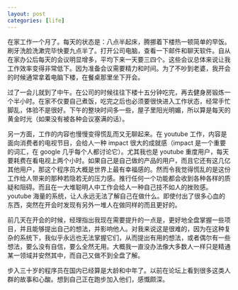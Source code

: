 ```yaml
---
layout: post
categories: [life]
---
```


在家工作一个月了。每天的状态是：八点半起床，腾挪着下楼热一顿简单的早饭。刷牙洗脸洗漱完毕快要九点半了。打开公司电脑，查看一下邮件和聊天软件。自从在家办公后每天的会议明显增多，平均下来一天要三四个。这些会议总体来说让我工作效率变得非常低下。因为准备会议需要精力和时间。为了不吵到老婆，我开会的时候通常拿着电脑下楼，在餐桌那里坐下开会。

过了一会儿就到了中午。在公司的时候往往下楼十五分钟吃完，再去健身房锻炼一个半小时。在家不仅要自己煮饭，吃完之后也必须要很快进入工作状态，经常手忙脚乱，体验不是很好。下午的整块时间多一些，屋子里阳光明媚，所以算是每天的黄金时光（如果没有被各种会议塞满的话）。

另一方面，工作的内容也慢慢变得慌乱而又无聊起来。在 youtube 工作，内容是面向消费者的电视节目，会给人一种 impact 很大的成就感（impact 是一个重要的词汇，在 google 几乎每个人都讨论它）。尤其我也是 youtube 重度用户，每天要耗费在看电视上两个小时。如果自己是自己做的产品的用户，而且它还有这几亿其他用户，那这个程序员大概是世界上最有幸福感的。然而令我觉得慌乱的是这份工作给人带来的那种若隐若无的压力感。推行任何一个功能都会收到各种各样的质疑和阻碍。而且在一大堆聪明人中工作会给人一种自己技不如人的挫败感。youtube 海量的系统，让人永远无法了解自己在做什么。即使付出了很多心血的东西，突然在开会时发现有另外一堆人在做同样的而且更好的。

前几天在开会的时候，经理指出我现在需要提升的一点是，更好地全盘掌握一些项目，并且能够提出自己的想法，并影响他人。对我来说这是很难的，因为在这种复杂的系统下，我似乎永远也无法掌握它们，从而提出有用的想法，或者偶尔有一些想法，要么没有自信，要么全然无用。大概我一直没办法像大多数人一样只是精通某一领域并安然其中，而自己又做不到全盘了解。

步入三十岁的程序员在国内已经算是大龄和中年了。以前在论坛上看到很多这类人群的故事和心酸。想到自己正在跑步加入他们，感慨颇深。

